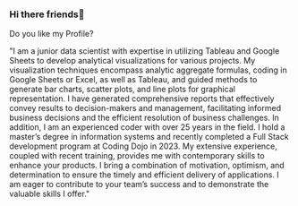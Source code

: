 ### Hi there friends👋

Do you like my Profile?

<!--
**tyronegit/tyronegit** is a ✨ _special_ ✨ repository because its `README.md` (this file) appears on your GitHub profile.

Here are some ideas to get you started:

- 🔭 I’m currently working on ...
- 🌱 I’m currently learning ...
- 👯 I’m looking to collaborate on ...
- 🤔 I’m looking for help with ...
- 💬 Ask me about ...
- 📫 How to reach me: ...
- 😄 Pronouns: ...
- ⚡ Fun fact: ...
-->
"I am a junior data scientist with expertise in utilizing Tableau and Google Sheets to develop analytical visualizations for various projects. My visualization techniques encompass analytic aggregate formulas, coding in Google Sheets or Excel, as well as Tableau, and guided methods to generate bar charts, scatter plots, and line plots for graphical representation. I have generated comprehensive reports that effectively convey results to decision-makers and management, facilitating informed business decisions and the efficient resolution of business challenges.
In addition, I am an experienced coder with over 25 years in the field. I hold a master’s degree in information systems and recently completed a Full Stack development program at Coding Dojo in 2023. My extensive experience, coupled with recent training, provides me with contemporary skills to enhance your products. I bring a combination of motivation, optimism, and determination to ensure the timely and efficient delivery of applications. I am eager to contribute to your team’s success and to demonstrate the valuable skills I offer."
